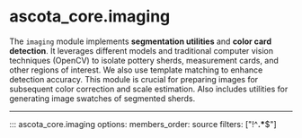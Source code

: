 # ascota_core.imaging

The `imaging` module implements **segmentation utilities** and **color card
detection**. It leverages different models and traditional computer vision
techniques (OpenCV) to isolate pottery sherds, measurement cards, and other
regions of interest. We also use template matching to enhance detection accuracy.
This module is crucial for preparing images for subsequent color correction 
and scale estimation. Also includes utilities for generating image swatches of
segmented sherds.

---

::: ascota_core.imaging
    options:
      members_order: source
      filters: ["!^__.*__$"]

